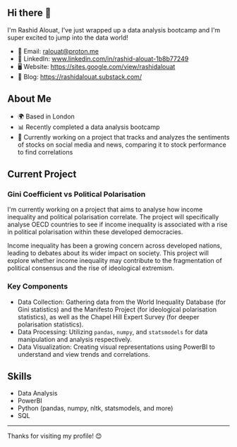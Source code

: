 ## Hi there 👋

I'm Rashid Alouat, I've just wrapped up a data analysis bootcamp and I'm super excited to jump into the data world! 

- 📧 Email: ralouat@proton.me
- 🔗 LinkedIn: www.linkedin.com/in/rashid-alouat-1b8b77249
- 🖥️ Website: https://sites.google.com/view/rashidalouat
- 📝 Blog: https://rashidalouat.substack.com/

## About Me

- 🌍 Based in London
- 📊 Recently completed a data analysis bootcamp
- 💼 Currently working on a project that tracks and analyzes the sentiments of stocks on social media and news, comparing it to stock performance to find correlations

## Current Project

### Gini Coefficient vs Political Polarisation

I'm currently working on a project that aims to analyse how income inequality and political polarisation correlate. The project will specifically analyse OECD countries to see if income inequality is associated with a rise in political polarisation within these developed democracies.

Income inequality has been a growing concern across developed nations, leading to debates about its wider impact on society. This project will explore whether income inequality may contribute to the fragmentation of political consensus and the rise of ideological extremism. 

### Key Components

- Data Collection: Gathering data from the World Inequality Database (for Gini statistics) and the Manifesto Project (for ideological polarisation statistics), as well as the Chapel Hill Expert Survey (for deeper polarisation statistics).
- Data Processing: Utilizing `pandas`, `numpy`, and `statsmodels` for data manipulation and analysis respectively.
- Data Visualization: Creating visual representations using PowerBI to understand and view trends and correlations.

## Skills

- Data Analysis
- PowerBI
- Python (pandas, numpy, nltk, statsmodels, and more)
- SQL

---

Thanks for visiting my profile! 😊
